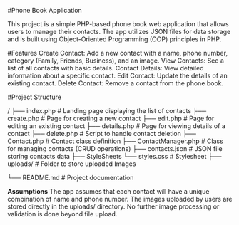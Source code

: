#Phone Book Application

This project is a simple PHP-based phone book web application that allows users to manage their contacts. The app utilizes JSON files for data storage and is built using Object-Oriented Programming (OOP) principles in PHP.

#Features
Create Contact: Add a new contact with a name, phone number, category (Family, Friends, Business), and an image.
View Contacts: See a list of all contacts with basic details.
Contact Details: View detailed information about a specific contact.
Edit Contact: Update the details of an existing contact.
Delete Contact: Remove a contact from the phone book.

#Project Structure

/
├── index.php             # Landing page displaying the list of contacts
├── create.php            # Page for creating a new contact
├── edit.php              # Page for editing an existing contact
├── details.php           # Page for viewing details of a contact
├── delete.php            # Script to handle contact deletion
├── Contact.php           # Contact class definition
├── ContactManager.php    # Class for managing contacts (CRUD operations)
├── contacts.json         # JSON file storing contacts data
├── StyleSheets
	└── styles.css             # Stylesheet
├── uploads/				# Folder to store uploaded Images

└── README.md             # Project documentation

**Assumptions**
The app assumes that each contact will have a unique combination of name and phone number.
The images uploaded by users are stored directly in the uploads/ directory. No further image processing or validation is done beyond file upload.
